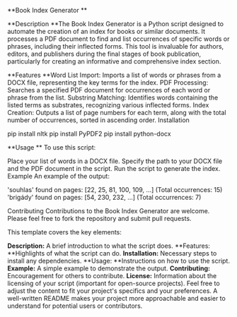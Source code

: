 **Book Index Generator
**

**Description
**The Book Index Generator is a Python script designed to automate the creation of an index for books or similar documents. It processes a PDF document to find and list occurrences of specific words or phrases, including their inflected forms. This tool is invaluable for authors, editors, and publishers during the final stages of book publication, particularly for creating an informative and comprehensive index section.

**Features
**Word List Import: Imports a list of words or phrases from a DOCX file, representing the key terms for the index.
PDF Processing: Searches a specified PDF document for occurrences of each word or phrase from the list.
Substring Matching: Identifies words containing the listed terms as substrates, recognizing various inflected forms.
Index Creation: Outputs a list of page numbers for each term, along with the total number of occurrences, sorted in ascending order.
Installation

pip install nltk
pip install PyPDF2
pip install python-docx

**Usage
**
To use this script:

Place your list of words in a DOCX file.
Specify the path to your DOCX file and the PDF document in the script.
Run the script to generate the index.
Example
An example of the output:

'souhlas' found on pages: [22, 25, 81, 100, 109, ...] (Total occurrences: 15)
'brigády' found on pages: [54, 230, 232, ...] (Total occurrences: 7)

Contributing
Contributions to the Book Index Generator are welcome. Please feel free to fork the repository and submit pull requests.



This template covers the key elements:

**Description:** A brief introduction to what the script does.
**Features: **Highlights of what the script can do.
**Installation:** Necessary steps to install any dependencies.
**Usage: **Instructions on how to use the script.
**Example:** A simple example to demonstrate the output.
**Contributing:** Encouragement for others to contribute.
**License:** Information about the licensing of your script (important for open-source projects).
Feel free to adjust the content to fit your project's specifics and your preferences. A well-written README makes your project more approachable and easier to understand for potential users or contributors.
